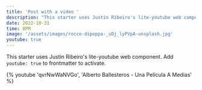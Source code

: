 ```yaml
---
title: 'Post with a video '
description: "This starter uses Justin Ribeiro's lite-youtube web component. Add `youtube: true` to frontmatter to activate."
date: 2022-10-31
time: 8PM
image: '/assets/images/rocco-dipoppa-_uDj_lyPVpA-unsplash.jpg'
youtube: true
---
```


This starter uses Justin Ribeiro's lite-youtube web component. Add `youtube: true` to frontmatter to activate.

{% youtube 'qvrNwWaNVGo', 'Alberto Ballesteros - Una Película A Medias' %}

